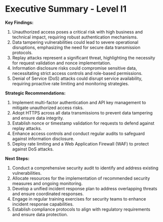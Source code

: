 # Executive Summary - Level l1

**Key Findings:**
1. Unauthorized access poses a critical risk with high business and technical impact, requiring robust authentication mechanisms.
2. Data tampering vulnerabilities could lead to severe operational disruptions, emphasizing the need for secure data transmission protocols.
3. Replay attacks represent a significant threat, highlighting the necessity for request validation and nonce implementation.
4. Information disclosure risks could compromise sensitive data, necessitating strict access controls and role-based permissions.
5. Denial of Service (DoS) attacks could disrupt service availability, requiring proactive rate limiting and monitoring strategies.

**Strategic Recommendations:**
1. Implement multi-factor authentication and API key management to mitigate unauthorized access risks.
2. Adopt HTTPS across all data transmissions to prevent data tampering and ensure data integrity.
3. Establish nonce or timestamp validation for requests to defend against replay attacks.
4. Enhance access controls and conduct regular audits to safeguard against information disclosure.
5. Deploy rate limiting and a Web Application Firewall (WAF) to protect against DoS attacks.

**Next Steps:**
1. Conduct a comprehensive security audit to identify and address existing vulnerabilities.
2. Allocate resources for the implementation of recommended security measures and ongoing monitoring.
3. Develop a unified incident response plan to address overlapping threats and ensure coordinated responses.
4. Engage in regular training exercises for security teams to enhance incident response capabilities.
5. Establish compliance protocols to align with regulatory requirements and ensure data protection.

